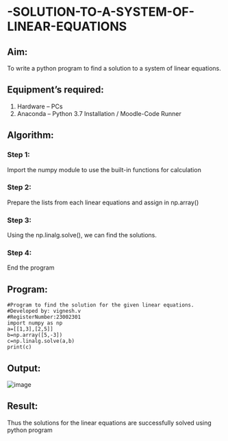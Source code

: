 # -SOLUTION-TO-A-SYSTEM-OF-LINEAR-EQUATIONS
## Aim:
To write a python program to find a solution to a system of linear equations.
## Equipment’s required:
1. 	Hardware – PCs
2. 	Anaconda – Python 3.7 Installation / Moodle-Code Runner
## Algorithm:
### Step 1: 
Import the numpy module to use the built-in functions for calculation
### Step 2: 
Prepare the lists from each linear equations and assign in np.array()
### Step 3: 
Using the np.linalg.solve(), we can find the solutions.
### Step 4: 
End the program
## Program:
```
#Program to find the solution for the given linear equations.
#Developed by: vignesh.v
#RegisterNumber:23002301
import numpy as np
a=[[1,3],[2,5]]
b=np.array([5,-3])
c=np.linalg.solve(a,b)
print(c)
```

## Output:
![image](https://github.com/Vickyy-0/-SOLUTION-TO-A-SYSTEM-OF-LINEAR-EQUATIONS/assets/110780412/8c9c2af4-e8ad-4436-96bb-b334e23c05a9)

## Result: 
Thus the solutions for the linear equations are successfully solved using python program

